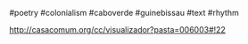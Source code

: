 #poetry 
#colonialism 
#caboverde 
#guinebissau
#text 
#rhythm 

http://casacomum.org/cc/visualizador?pasta=006003#!22